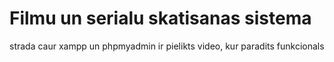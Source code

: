 # Filmu un serialu skatisanas sistema
strada caur xampp un phpmyadmin
ir pielikts video, kur paradits funkcionals
